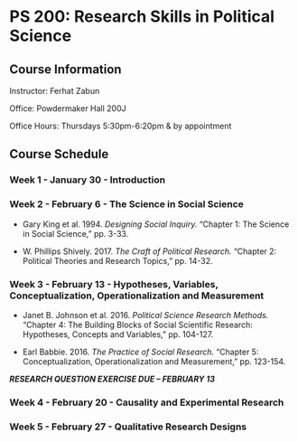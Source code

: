 # PS 200: Research Skills in Political Science

## Course Information

Instructor: Ferhat Zabun

Office: Powdermaker Hall 200J

Office Hours: Thursdays 5:30pm-6:20pm & by appointment

## Course Schedule

### Week 1 - January 30 - Introduction

### Week 2 - February 6 - The Science in Social Science

- Gary King et al. 1994. *Designing Social Inquiry.* “Chapter 1: The Science in Social Science,” pp. 3-33.

- W. Phillips Shively. 2017. *The Craft of Political Research.* “Chapter 2: Political Theories and Research Topics,” pp. 14-32.

### Week 3 - February 13 - Hypotheses, Variables, Conceptualization, Operationalization and Measurement

- Janet B. Johnson et al. 2016. *Political Science Research Methods.* “Chapter 4: The Building Blocks of Social Scientific Research: Hypotheses, Concepts and Variables,” pp. 104-127.

- Earl Babbie. 2016. *The Practice of Social Research.* “Chapter 5: Conceptualization, Operationalization and Measurement,” pp. 123-154.

***RESEARCH QUESTION EXERCISE DUE – FEBRUARY 13***

### Week 4 - February 20 - Causality and Experimental Research

### Week 5 - February 27 - Qualitative Research Designs

